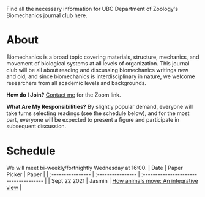 Find all the necessary information for UBC Department of Zoology's Biomechanics journal club here. 

# About
Biomechanics is a broad topic covering materials, structure, mechanics, and movement of biological systems at all levels of organization. This journal club will be all about reading and discussing biomechanics writings new and old, and since biomechanics is interdisciplinary in nature, we welcome researchers from all academic levels and backgrounds.  

__How do I Join?__ [Contact me](jas.wong.is@gmail.com) for the Zoom link.

__What Are My Responsibilities?__ By slightly popular demand, everyone will take turns selecting readings (see the schedule below), and for the most part, everyone will be expected to present a figure and participate in subsequent discussion. 

# Schedule
We will meet bi-weekly/fortnightly Wednesday at 16:00. 
| Date | Paper Picker | Paper |
| :---------------- | :---------------- | :------------------------------------- |
| Sept 22 2021 | Jasmin | [How animals move: An integrative view](https://github.com/jas-wong/ubc-zoology-biomechanics/blob/main/papers/How%20animals%20move%20An%20integrative%20view.pdf) |
